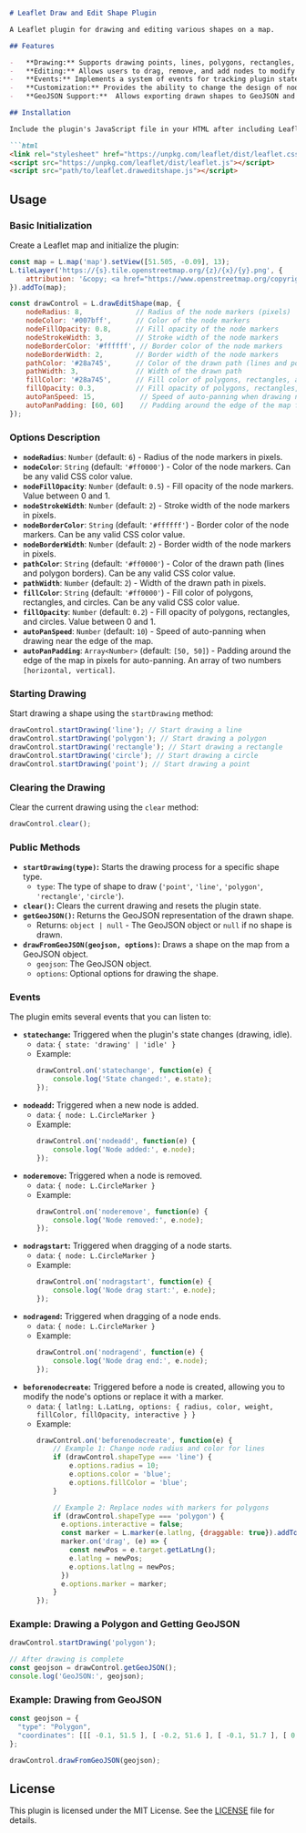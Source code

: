 ```markdown
# Leaflet Draw and Edit Shape Plugin

A Leaflet plugin for drawing and editing various shapes on a map.

## Features

-   **Drawing:** Supports drawing points, lines, polygons, rectangles, and circles.
-   **Editing:** Allows users to drag, remove, and add nodes to modify the shape of objects.
-   **Events:** Implements a system of events for tracking plugin state, node addition/removal, drag start/end, and customization of nodes before their creation.
-   **Customization:** Provides the ability to change the design of nodes, including replacing them with markers.
-   **GeoJSON Support:**  Allows exporting drawn shapes to GeoJSON and importing shapes from GeoJSON.

## Installation

Include the plugin's JavaScript file in your HTML after including Leaflet:

```html
<link rel="stylesheet" href="https://unpkg.com/leaflet/dist/leaflet.css" />
<script src="https://unpkg.com/leaflet/dist/leaflet.js"></script>
<script src="path/to/leaflet.draweditshape.js"></script>
```

## Usage

### Basic Initialization

Create a Leaflet map and initialize the plugin:

```javascript
const map = L.map('map').setView([51.505, -0.09], 13);
L.tileLayer('https://{s}.tile.openstreetmap.org/{z}/{x}/{y}.png', {
    attribution: '&copy; <a href="https://www.openstreetmap.org/copyright">OpenStreetMap</a> contributors'
}).addTo(map);

const drawControl = L.drawEditShape(map, {
    nodeRadius: 8,             // Radius of the node markers (pixels)
    nodeColor: '#007bff',      // Color of the node markers
    nodeFillOpacity: 0.8,      // Fill opacity of the node markers
    nodeStrokeWidth: 3,        // Stroke width of the node markers
    nodeBorderColor: '#ffffff', // Border color of the node markers
    nodeBorderWidth: 2,        // Border width of the node markers
    pathColor: '#28a745',      // Color of the drawn path (lines and polygon borders)
    pathWidth: 3,              // Width of the drawn path
    fillColor: '#28a745',      // Fill color of polygons, rectangles, and circles
    fillOpacity: 0.3,          // Fill opacity of polygons, rectangles, and circles
    autoPanSpeed: 15,           // Speed of auto-panning when drawing near the edge of the map
    autoPanPadding: [60, 60]    // Padding around the edge of the map for auto-panning
});
```

### Options Description

-   **`nodeRadius`**: `Number` (default: `6`) - Radius of the node markers in pixels.
-   **`nodeColor`**: `String` (default: `'#ff0000'`) - Color of the node markers. Can be any valid CSS color value.
-   **`nodeFillOpacity`**: `Number` (default: `0.5`) - Fill opacity of the node markers. Value between 0 and 1.
-   **`nodeStrokeWidth`**: `Number` (default: `2`) - Stroke width of the node markers in pixels.
-   **`nodeBorderColor`**: `String` (default: `'#ffffff'`) - Border color of the node markers. Can be any valid CSS color value.
-   **`nodeBorderWidth`**: `Number` (default: `2`) - Border width of the node markers in pixels.
-   **`pathColor`**: `String` (default: `'#ff0000'`) - Color of the drawn path (lines and polygon borders). Can be any valid CSS color value.
-   **`pathWidth`**: `Number` (default: `2`) - Width of the drawn path in pixels.
-   **`fillColor`**: `String` (default: `'#ff0000'`) - Fill color of polygons, rectangles, and circles. Can be any valid CSS color value.
-   **`fillOpacity`**: `Number` (default: `0.2`) - Fill opacity of polygons, rectangles, and circles. Value between 0 and 1.
-   **`autoPanSpeed`**: `Number` (default: `10`) - Speed of auto-panning when drawing near the edge of the map.
-   **`autoPanPadding`**: `Array<Number>` (default: `[50, 50]`) - Padding around the edge of the map in pixels for auto-panning. An array of two numbers `[horizontal, vertical]`.

### Starting Drawing

Start drawing a shape using the `startDrawing` method:

```javascript
drawControl.startDrawing('line'); // Start drawing a line
drawControl.startDrawing('polygon'); // Start drawing a polygon
drawControl.startDrawing('rectangle'); // Start drawing a rectangle
drawControl.startDrawing('circle'); // Start drawing a circle
drawControl.startDrawing('point'); // Start drawing a point
```

### Clearing the Drawing

Clear the current drawing using the `clear` method:

```javascript
drawControl.clear();
```

### Public Methods

-   **`startDrawing(type)`:** Starts the drawing process for a specific shape type.
    -   `type`: The type of shape to draw (`'point'`, `'line'`, `'polygon'`, `'rectangle'`, `'circle'`).
-   **`clear()`:** Clears the current drawing and resets the plugin state.
-   **`getGeoJSON()`:** Returns the GeoJSON representation of the drawn shape.
    -   Returns: `object | null` - The GeoJSON object or `null` if no shape is drawn.
-   **`drawFromGeoJSON(geojson, options)`:** Draws a shape on the map from a GeoJSON object.
    -   `geojson`: The GeoJSON object.
    -   `options`: Optional options for drawing the shape.

### Events

The plugin emits several events that you can listen to:

-   **`statechange`:** Triggered when the plugin's state changes (drawing, idle).
    -   `data`: `{ state: 'drawing' | 'idle' }`
    -   Example:
        ```javascript
        drawControl.on('statechange', function(e) {
            console.log('State changed:', e.state);
        });
        ```
-   **`nodeadd`:** Triggered when a new node is added.
    -   `data`: `{ node: L.CircleMarker }`
    -   Example:
        ```javascript
        drawControl.on('nodeadd', function(e) {
            console.log('Node added:', e.node);
        });
        ```
-   **`noderemove`:** Triggered when a node is removed.
    -   `data`: `{ node: L.CircleMarker }`
    -   Example:
        ```javascript
        drawControl.on('noderemove', function(e) {
            console.log('Node removed:', e.node);
        });
        ```
-   **`nodragstart`:** Triggered when dragging of a node starts.
    -   `data`: `{ node: L.CircleMarker }`
    -   Example:
        ```javascript
        drawControl.on('nodragstart', function(e) {
            console.log('Node drag start:', e.node);
        });
        ```
-   **`nodragend`:** Triggered when dragging of a node ends.
    -   `data`: `{ node: L.CircleMarker }`
    -   Example:
        ```javascript
        drawControl.on('nodragend', function(e) {
            console.log('Node drag end:', e.node);
        });
        ```
-   **`beforenodecreate`:** Triggered before a node is created, allowing you to modify the node's options or replace it with a marker.
    -   `data`: `{ latlng: L.LatLng, options: { radius, color, weight, fillColor, fillOpacity, interactive } }`
    -   Example:
        ```javascript
        drawControl.on('beforenodecreate', function(e) {
            // Example 1: Change node radius and color for lines
            if (drawControl.shapeType === 'line') {
                e.options.radius = 10;
                e.options.color = 'blue';
                e.options.fillColor = 'blue';
            }

            // Example 2: Replace nodes with markers for polygons
            if (drawControl.shapeType === 'polygon') {
              e.options.interactive = false;
              const marker = L.marker(e.latlng, {draggable: true}).addTo(map);
              marker.on('drag', (e) => {
                const newPos = e.target.getLatLng();
                e.latlng = newPos;
                e.options.latlng = newPos;
              })
              e.options.marker = marker;
            }
        });
        ```

### Example: Drawing a Polygon and Getting GeoJSON

```javascript
drawControl.startDrawing('polygon');

// After drawing is complete
const geojson = drawControl.getGeoJSON();
console.log('GeoJSON:', geojson);
```

### Example: Drawing from GeoJSON

```javascript
const geojson = {
  "type": "Polygon",
  "coordinates": [[[ -0.1, 51.5 ], [ -0.2, 51.6 ], [ -0.1, 51.7 ], [ 0, 51.6 ], [ -0.1, 51.5 ]]]
};

drawControl.drawFromGeoJSON(geojson);
```

## License

This plugin is licensed under the MIT License. See the [LICENSE](https://opensource.org/licenses/MIT) file for details.
